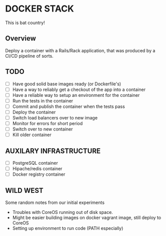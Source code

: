 DOCKER STACK
============

This is bat country!

Overview
--------

Deploy a container with a Rails/Rack application, that was produced by a CI/CD
pipeline of sorts.

TODO
----

- [ ] Have good solid base images ready (or Dockerfile's)
- [ ] Have a way to reliably get a checkout of the app into a container
- [ ] Have a reliable way to setup an environment for the container
- [ ] Run the tests in the container
- [ ] Commit and publish the container when the tests pass
- [ ] Deploy the container
- [ ] Switch load balancers over to new image
- [ ] Monitor for errors for short period
- [ ] Switch over to new container
- [ ] Kill older container

AUXILARY INFRASTRUCTURE
-----------------------

- [ ] PostgreSQL container
- [ ] Hipache/redis container
- [ ] Docker registry container

WILD WEST
---------

Some random notes from our initial experiments

* Troubles with CoreOS running out of disk space.
* Might be easier building images on docker vagrant image, still deploy to CoreOS
* Setting up environment to run code (PATH especially)
